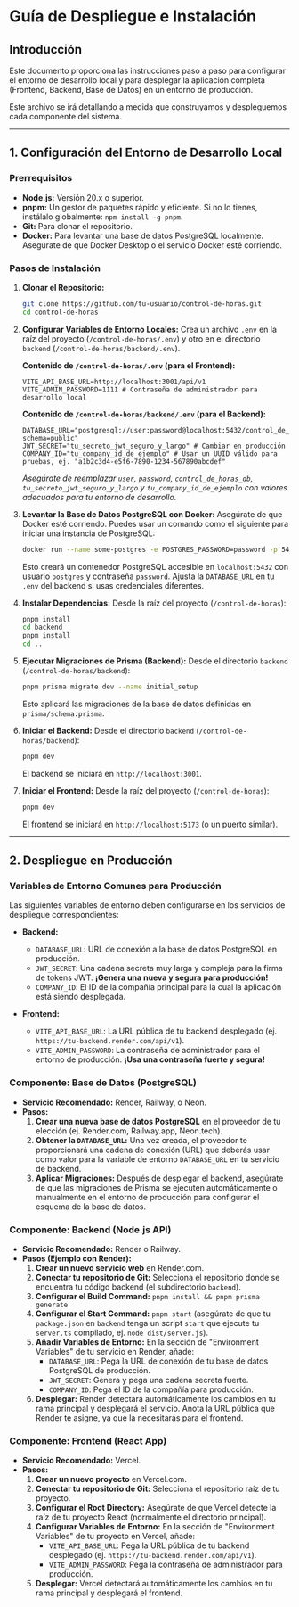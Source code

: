 # Guía de Despliegue e Instalación

## Introducción

Este documento proporciona las instrucciones paso a paso para configurar el entorno de desarrollo local y para desplegar la aplicación completa (Frontend, Backend, Base de Datos) en un entorno de producción.

Este archivo se irá detallando a medida que construyamos y despleguemos cada componente del sistema.

---

## 1. Configuración del Entorno de Desarrollo Local

### Prerrequisitos

*   **Node.js:** Versión 20.x o superior.
*   **pnpm:** Un gestor de paquetes rápido y eficiente. Si no lo tienes, instálalo globalmente: `npm install -g pnpm`.
*   **Git:** Para clonar el repositorio.
*   **Docker:** Para levantar una base de datos PostgreSQL localmente. Asegúrate de que Docker Desktop o el servicio Docker esté corriendo.

### Pasos de Instalación

1.  **Clonar el Repositorio:**
    ```bash
    git clone https://github.com/tu-usuario/control-de-horas.git
    cd control-de-horas
    ```

2.  **Configurar Variables de Entorno Locales:**
    Crea un archivo `.env` en la raíz del proyecto (`/control-de-horas/.env`) y otro en el directorio `backend` (`/control-de-horas/backend/.env`).

    **Contenido de `/control-de-horas/.env` (para el Frontend):**
    ```
    VITE_API_BASE_URL=http://localhost:3001/api/v1
    VITE_ADMIN_PASSWORD=1111 # Contraseña de administrador para desarrollo local
    ```

    **Contenido de `/control-de-horas/backend/.env` (para el Backend):**
    ```
    DATABASE_URL="postgresql://user:password@localhost:5432/control_de_horas_db?schema=public"
    JWT_SECRET="tu_secreto_jwt_seguro_y_largo" # Cambiar en producción
    COMPANY_ID="tu_company_id_de_ejemplo" # Usar un UUID válido para pruebas, ej. "a1b2c3d4-e5f6-7890-1234-567890abcdef"
    ```
    *Asegúrate de reemplazar `user`, `password`, `control_de_horas_db`, `tu_secreto_jwt_seguro_y_largo` y `tu_company_id_de_ejemplo` con valores adecuados para tu entorno de desarrollo.*

3.  **Levantar la Base de Datos PostgreSQL con Docker:**
    Asegúrate de que Docker esté corriendo. Puedes usar un comando como el siguiente para iniciar una instancia de PostgreSQL:
    ```bash
    docker run --name some-postgres -e POSTGRES_PASSWORD=password -p 5432:5432 -d postgres
    ```
    Esto creará un contenedor PostgreSQL accesible en `localhost:5432` con usuario `postgres` y contraseña `password`. Ajusta la `DATABASE_URL` en tu `.env` del backend si usas credenciales diferentes.

4.  **Instalar Dependencias:**
    Desde la raíz del proyecto (`/control-de-horas`):
    ```bash
    pnpm install
    cd backend
    pnpm install
    cd ..
    ```

5.  **Ejecutar Migraciones de Prisma (Backend):**
    Desde el directorio `backend` (`/control-de-horas/backend`):
    ```bash
    pnpm prisma migrate dev --name initial_setup
    ```
    Esto aplicará las migraciones de la base de datos definidas en `prisma/schema.prisma`.

6.  **Iniciar el Backend:**
    Desde el directorio `backend` (`/control-de-horas/backend`):
    ```bash
    pnpm dev
    ```
    El backend se iniciará en `http://localhost:3001`.

7.  **Iniciar el Frontend:**
    Desde la raíz del proyecto (`/control-de-horas`):
    ```bash
    pnpm dev
    ```
    El frontend se iniciará en `http://localhost:5173` (o un puerto similar).

---

## 2. Despliegue en Producción

### Variables de Entorno Comunes para Producción

Las siguientes variables de entorno deben configurarse en los servicios de despliegue correspondientes:

*   **Backend:**
    *   `DATABASE_URL`: URL de conexión a la base de datos PostgreSQL en producción.
    *   `JWT_SECRET`: Una cadena secreta muy larga y compleja para la firma de tokens JWT. **¡Genera una nueva y segura para producción!**
    *   `COMPANY_ID`: El ID de la compañía principal para la cual la aplicación está siendo desplegada.

*   **Frontend:**
    *   `VITE_API_BASE_URL`: La URL pública de tu backend desplegado (ej. `https://tu-backend.render.com/api/v1`).
    *   `VITE_ADMIN_PASSWORD`: La contraseña de administrador para el entorno de producción. **¡Usa una contraseña fuerte y segura!**

### Componente: Base de Datos (PostgreSQL)

*   **Servicio Recomendado:** Render, Railway, o Neon.
*   **Pasos:**
    1.  **Crear una nueva base de datos PostgreSQL** en el proveedor de tu elección (ej. Render.com, Railway.app, Neon.tech).
    2.  **Obtener la `DATABASE_URL`:** Una vez creada, el proveedor te proporcionará una cadena de conexión (URL) que deberás usar como valor para la variable de entorno `DATABASE_URL` en tu servicio de backend.
    3.  **Aplicar Migraciones:** Después de desplegar el backend, asegúrate de que las migraciones de Prisma se ejecuten automáticamente o manualmente en el entorno de producción para configurar el esquema de la base de datos.

### Componente: Backend (Node.js API)

*   **Servicio Recomendado:** Render o Railway.
*   **Pasos (Ejemplo con Render):**
    1.  **Crear un nuevo servicio web** en Render.com.
    2.  **Conectar tu repositorio de Git:** Selecciona el repositorio donde se encuentra tu código backend (el subdirectorio `backend`).
    3.  **Configurar el Build Command:** `pnpm install && pnpm prisma generate`
    4.  **Configurar el Start Command:** `pnpm start` (asegúrate de que tu `package.json` en `backend` tenga un script `start` que ejecute tu `server.ts` compilado, ej. `node dist/server.js`).
    5.  **Añadir Variables de Entorno:** En la sección de "Environment Variables" de tu servicio en Render, añade:
        *   `DATABASE_URL`: Pega la URL de conexión de tu base de datos PostgreSQL de producción.
        *   `JWT_SECRET`: Genera y pega una cadena secreta fuerte.
        *   `COMPANY_ID`: Pega el ID de la compañía para producción.
    6.  **Desplegar:** Render detectará automáticamente los cambios en tu rama principal y desplegará el servicio. Anota la URL pública que Render te asigne, ya que la necesitarás para el frontend.

### Componente: Frontend (React App)

*   **Servicio Recomendado:** Vercel.
*   **Pasos:**
    1.  **Crear un nuevo proyecto** en Vercel.com.
    2.  **Conectar tu repositorio de Git:** Selecciona el repositorio raíz de tu proyecto.
    3.  **Configurar el Root Directory:** Asegúrate de que Vercel detecte la raíz de tu proyecto React (normalmente el directorio principal).
    4.  **Configurar Variables de Entorno:** En la sección de "Environment Variables" de tu proyecto en Vercel, añade:
        *   `VITE_API_BASE_URL`: Pega la URL pública de tu backend desplegado (ej. `https://tu-backend.render.com/api/v1`).
        *   `VITE_ADMIN_PASSWORD`: Pega la contraseña de administrador para producción.
    5.  **Desplegar:** Vercel detectará automáticamente los cambios en tu rama principal y desplegará el frontend.